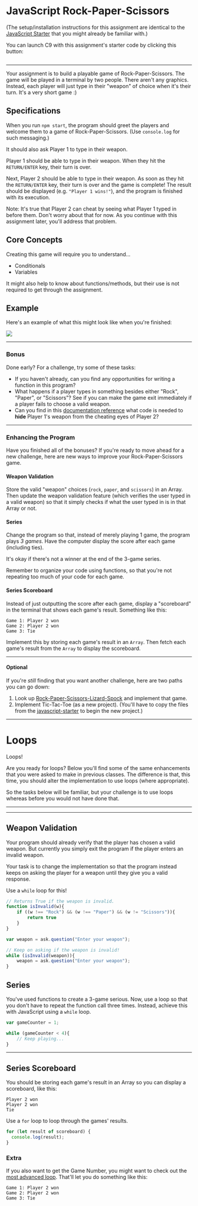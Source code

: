 JavaScript Rock-Paper-Scissors
==============================

(The setup/installation instructions for this assignment are identical to the [JavaScript Starter](https://github.com/omahacodeschool/javascript-starter#readme) that you might already be familiar with.)

You can launch C9 with this assignment's starter code by clicking this button:

<a href="https://c9.io/auth/github?r=https%3A%2F%2Fc9.io%2Fopen%2F%3Fclone_url%3Dgit%2540github.com%253Aomahacodeschool%252Fjavascript-rps.git"><img src="https://cl.ly/mld9/create-workspace.png" alt=""></a>

---

Your assignment is to build a playable game of Rock-Paper-Scissors. The game will be played in a terminal by two people. There aren't any graphics. Instead, each player will just type in their "weapon" of choice when it's their turn. It's a very short game :)

## Specifications

When you run `npm start`, the program should greet the players and welcome them to a game of Rock-Paper-Scissors. (Use `console.log` for such messaging.)

It should also ask Player 1 to type in their weapon.

Player 1 should be able to type in their weapon. When they hit the `RETURN/ENTER` key, their turn is over.

Next, Player 2 should be able to type in their weapon. As soon as they hit the `RETURN/ENTER` key, their turn is over and the game is complete! The result should be displayed (e.g. `"Player 1 wins!"`), and the program is finished with its execution.

Note: It's true that Player 2 can cheat by seeing what Player 1 typed in before them. Don't worry about that for now. As you continue with this assignment later, you'll address that problem.

## Core Concepts

Creating this game will require you to understand...

- Conditionals
- Variables

It might also help to know about functions/methods, but their use is not required to get through the assignment.

## Example

Here's an example of what this might look like when you're finished:

![](https://cl.ly/mwVb/Screen%20Recording%202017-10-06%20at%2006.20%20PM.gif)

---

### Bonus

Done early? For a challenge, try some of these tasks:

- If you haven't already, can you find any opportunities for writing a function in this program?
- What happens if a player types in something besides either "Rock", "Paper", or "Scissors"? See if you can make the game exit immediately if a player fails to choose a valid weapon.
- Can you find in this [documentation reference](https://github.com/anseki/readline-sync) what code is needed to **hide** Player 1's weapon from the cheating eyes of Player 2?

---

### Enhancing the Program

Have you finished all of the bonuses? If you're ready to move ahead for a new challenge, here are new ways to improve your Rock-Paper-Scissors game.

#### Weapon Validation

Store the valid "weapon" choices (`rock`, `paper`, and `scissors`) in an Array. Then update the weapon validation feature (which verifies the user typed in a valid weapon) so that it simply checks if what the user typed in is in that Array or not.

#### Series

Change the program so that, instead of merely playing 1 game, the program plays _3 games_. Have the computer display the score after each game (including ties).

It's okay if there's not a winner at the end of the 3-game series.

Remember to organize your code using functions, so that you're not repeating too much of your code for each game.

#### Series Scoreboard

Instead of just outputting the score after each game, display a "scoreboard" in the terminal that shows each game's result. Something like this:

```
Game 1: Player 2 won
Game 2: Player 2 won
Game 3: Tie
```

Implement this by storing each game's result in an `Array`. Then fetch each game's result from the `Array` to display the scoreboard.

---

#### Optional

If you're _still_ finding that you want another challenge, here are two paths you can go down:

1. Look up [Rock-Paper-Scissors-Lizard-Spock](https://www.google.com/search?q=rock+paper+scissors+lizard+spock&oq=rock+paper+scirr&aqs=chrome.3.69i57j0l5.2864j0j7&sourceid=chrome&ie=UTF-8) and implement that game.
2. Implement Tic-Tac-Toe (as a new project). (You'll have to copy the files from the [javascript-starter](https://github.com/omahacodeschool/javascript-starter) to begin the new project.)

---

# Loops

Loops!

Are you ready for loops? Below you'll find some of the same enhancements that you were asked to make in previous classes. The difference is that, this time, you should alter the implementation to use loops (where appropriate).

So the tasks below will be familiar, but your challenge is to use loops whereas before you would not have done that.

---

---

## Weapon Validation

Your program should already verify that the player has chosen a valid weapon. But currently you simply exit the program if the player enters an invalid weapon.

Your task is to change the implementation so that the program instead keeps on asking the player for a weapon until they give you a valid response.

Use a `while` loop for this!

```javascript
// Returns True if the weapon is invalid.
function isInvalid(w){
    if ((w !== "Rock") && (w !== "Paper") && (w != "Scissors")){
        return true
    }
}

var weapon = ask.question("Enter your weapon");

// Keep on asking if the weapon is invalid!
while (isInvalid(weapon)){
    weapon = ask.question("Enter your weapon");
}
```

## Series

You've used functions to create a 3-game serious. Now, use a loop so that you don't have to repeat the function call three times. Instead, achieve this with JavaScript using a `while` loop.

```javascript
var gameCounter = 1;

while (gameCounter < 4){
    // Keep playing...
}
```

---

## Series Scoreboard

You should be storing each game's result in an Array so you can display a scoreboard, like this:

```
Player 2 won
Player 2 won
Tie
```

Use a `for` loop to loop through the games' results.

```javascript
for (let result of scoreboard) {
  console.log(result);
}
```

### Extra

If you also want to get the Game Number, you might want to check out the [most advanced loop](https://developer.mozilla.org/en-US/docs/Web/JavaScript/Reference/Statements/for). That'll let you do something like this:

```
Game 1: Player 2 won
Game 2: Player 2 won
Game 3: Tie
```